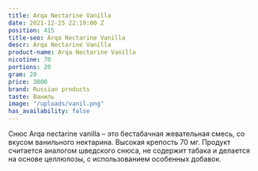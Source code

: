 ```yaml
---
title: Arqa Nectarine Vanilla
date: 2021-12-25 22:19:00 Z
position: 415
title-seo: Arqa Nectarine Vanilla
descr: Arqa Nectarine Vanilla
product-name: Arqa Nectarine Vanilla
nicotine: 70
portions: 20
gram: 20
price: 3000
brand: Russian products
taste: Ваниль
image: "/uploads/vanil.png"
has_availability: false
---
```


Снюс Arqa nectarine vanilla – это бестабачная жевательная смесь, со вкусом ванильного нектарина. Высокая крепость 70 мг. Продукт считается аналогом шведского снюса, не содержит табака и делается на основе целлюлозы, с использованием особенных добавок.
